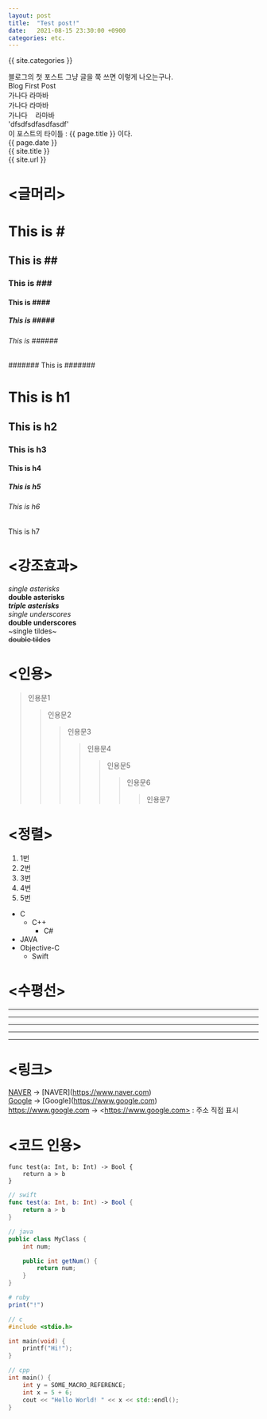 ```yaml
---
layout: post
title:  "Test post!"
date:   2021-08-15 23:30:00 +0900
categories: etc.
---
```


{{ site.categories }}

블로그의 첫 포스트 그냥 글을 쭉 쓰면 이렇게 나오는구나.  
Blog First Post  
가나다        라마바  
가나다&nbsp;라마바  
가나다&nbsp;&nbsp;&nbsp;&nbsp;라마바  
'dfsdfsdfasdfasdf'  
이 포스트의 타이틀 : {{ page.title }} 이다.  
{{ page.date }}  
{{ site.title }}  
{{ site.url }}  

# <글머리>

# This is \#
## This is \##
### This is \###
#### This is \####
##### This is \#####
###### This is \######
####### This is \#######
<h1>This is h1</h1>
<h2>This is h2</h2>
<h3>This is h3</h3>
<h4>This is h4</h4>
<h5>This is h5</h5>
<h6>This is h6</h6>
<h7>This is h7</h7>

# <강조효과>
*single asterisks*  
**double asterisks**  
***triple asterisks***  
_single underscores_  
__double underscores__  
~single tildes~  
~~double tildes~~

# <인용>
> 인용문1
>> 인용문2
>>> 인용문3
>>>> 인용문4
>>>>> 인용문5
>>>>>> 인용문6
>>>>>>> 인용문7

# <정렬>
1. 1번
2. 2번
3. 3번
4. 4번
5. 5번

* C
    * C++
        - C#
* JAVA
* Objective-C
    - Swift

# <수평선>
* * *
***
*****
- - -
-------------------------

# <링크>
[NAVER](https://www.naver.com) -> \[NAVER](https://www.naver.com)  
[Google](https://www.google.com) -> \[Google](https://www.google.com)  
<https://www.google.com> -> \<https://www.google.com> : 주소 직접 표시


# <코드 인용>

```
func test(a: Int, b: Int) -> Bool {
    return a > b
}
```

```swift
// swift
func test(a: Int, b: Int) -> Bool {
    return a > b
}
```

```java
// java
public class MyClass {
    int num;

    public int getNum() {
        return num;
    }
}
```

```ruby
# ruby
print("!")
```

```c
// c
#include <stdio.h>

int main(void) {
    printf("Hi!");
}
```

```cpp
// cpp
int main() {
    int y = SOME_MACRO_REFERENCE;
    int x = 5 + 6;
    cout << "Hello World! " << x << std::endl();
}
```